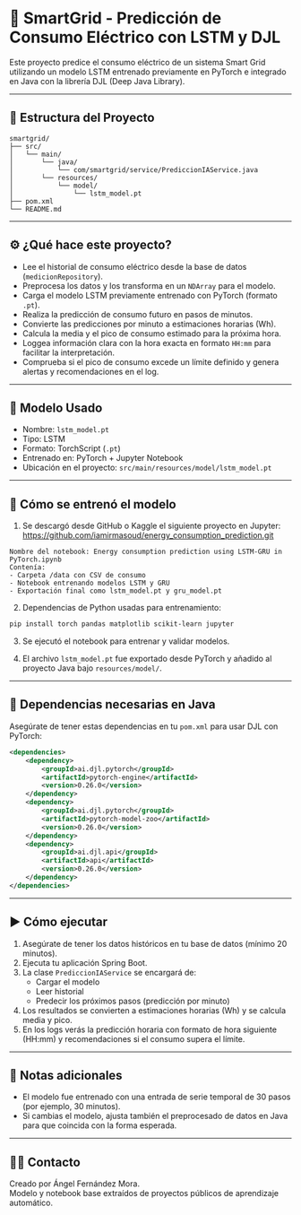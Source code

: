 # 🔌 SmartGrid - Predicción de Consumo Eléctrico con LSTM y DJL

Este proyecto predice el consumo eléctrico de un sistema Smart Grid utilizando un modelo LSTM entrenado previamente en PyTorch e integrado en Java con la librería DJL (Deep Java Library).

---

## 📁 Estructura del Proyecto

```
smartgrid/
├── src/
│   └── main/
│       └── java/
│           └── com/smartgrid/service/PrediccionIAService.java
│       └── resources/
│           └── model/
│               └── lstm_model.pt
├── pom.xml
└── README.md
```

---

## ⚙️ ¿Qué hace este proyecto?

- Lee el historial de consumo eléctrico desde la base de datos (`medicionRepository`).
- Preprocesa los datos y los transforma en un `NDArray` para el modelo.
- Carga el modelo LSTM previamente entrenado con PyTorch (formato `.pt`).
- Realiza la predicción de consumo futuro en pasos de minutos.
- Convierte las predicciones por minuto a estimaciones horarias (Wh).
- Calcula la media y el pico de consumo estimado para la próxima hora.
- Loggea información clara con la hora exacta en formato `HH:mm` para facilitar la interpretación.
- Comprueba si el pico de consumo excede un límite definido y genera alertas y recomendaciones en el log.

---

## 🧠 Modelo Usado

- Nombre: `lstm_model.pt`
- Tipo: LSTM
- Formato: TorchScript (`.pt`)
- Entrenado en: PyTorch + Jupyter Notebook
- Ubicación en el proyecto: `src/main/resources/model/lstm_model.pt`

---

## 🧪 Cómo se entrenó el modelo

1. Se descargó desde GitHub o Kaggle el siguiente proyecto en Jupyter:  
   https://github.com/iamirmasoud/energy_consumption_prediction.git

```
Nombre del notebook: Energy consumption prediction using LSTM-GRU in PyTorch.ipynb
Contenía:
- Carpeta /data con CSV de consumo
- Notebook entrenando modelos LSTM y GRU
- Exportación final como lstm_model.pt y gru_model.pt
```

2. Dependencias de Python usadas para entrenamiento:

```bash
pip install torch pandas matplotlib scikit-learn jupyter
```

3. Se ejecutó el notebook para entrenar y validar modelos.

4. El archivo `lstm_model.pt` fue exportado desde PyTorch y añadido al proyecto Java bajo `resources/model/`.

---

## 🔧 Dependencias necesarias en Java

Asegúrate de tener estas dependencias en tu `pom.xml` para usar DJL con PyTorch:

```xml
<dependencies>
    <dependency>
        <groupId>ai.djl.pytorch</groupId>
        <artifactId>pytorch-engine</artifactId>
        <version>0.26.0</version>
    </dependency>
    <dependency>
        <groupId>ai.djl.pytorch</groupId>
        <artifactId>pytorch-model-zoo</artifactId>
        <version>0.26.0</version>
    </dependency>
    <dependency>
        <groupId>ai.djl.api</groupId>
        <artifactId>api</artifactId>
        <version>0.26.0</version>
    </dependency>
</dependencies>
```

---

## ▶️ Cómo ejecutar

1. Asegúrate de tener los datos históricos en tu base de datos (mínimo 20 minutos).
2. Ejecuta tu aplicación Spring Boot.
3. La clase `PrediccionIAService` se encargará de:
   - Cargar el modelo
   - Leer historial
   - Predecir los próximos pasos (predicción por minuto)
4. Los resultados se convierten a estimaciones horarias (Wh) y se calcula media y pico.
5. En los logs verás la predicción horaria con formato de hora siguiente (HH:mm) y recomendaciones si el consumo supera el límite.

---

## 📌 Notas adicionales

- El modelo fue entrenado con una entrada de serie temporal de 30 pasos (por ejemplo, 30 minutos).
- Si cambias el modelo, ajusta también el preprocesado de datos en Java para que coincida con la forma esperada.

---

## 🧑‍💻 Contacto

Creado por Ángel Fernández Mora.  
Modelo y notebook base extraídos de proyectos públicos de aprendizaje automático.
